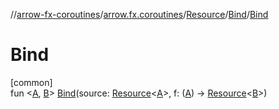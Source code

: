 //[arrow-fx-coroutines](../../../../index.md)/[arrow.fx.coroutines](../../index.md)/[Resource](../index.md)/[Bind](index.md)/[Bind](-bind.md)

# Bind

[common]\
fun &lt;[A](index.md), [B](index.md)&gt; [Bind](-bind.md)(source: [Resource](../index.md)&lt;[A](index.md)&gt;, f: ([A](index.md)) -&gt; [Resource](../index.md)&lt;[B](index.md)&gt;)
